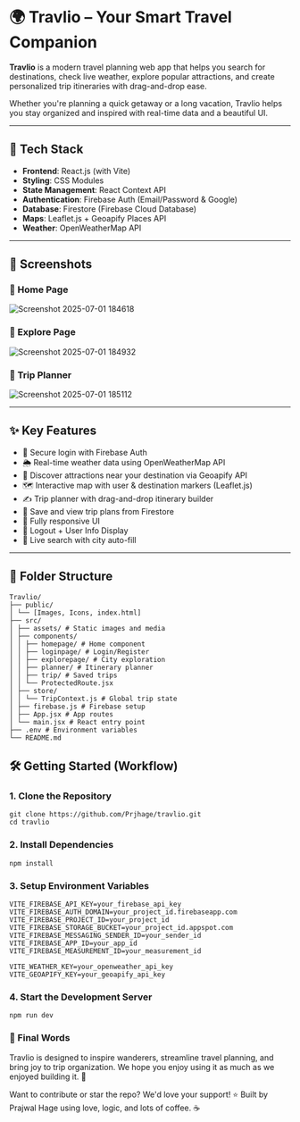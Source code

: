 # 🌍 Travlio – Your Smart Travel Companion

**Travlio** is a modern travel planning web app that helps you search for destinations, check live weather, explore popular attractions, and create personalized trip itineraries with drag-and-drop ease.

Whether you're planning a quick getaway or a long vacation, Travlio helps you stay organized and inspired with real-time data and a beautiful UI.

---

## 🚀 Tech Stack

- **Frontend**: React.js (with Vite)
- **Styling**: CSS Modules
- **State Management**: React Context API
- **Authentication**: Firebase Auth (Email/Password & Google)
- **Database**: Firestore (Firebase Cloud Database)
- **Maps**: Leaflet.js + Geoapify Places API
- **Weather**: OpenWeatherMap API

---

## 📸 Screenshots

### 🔹 Home Page  
![Screenshot 2025-07-01 184618](https://github.com/user-attachments/assets/4f0da58d-95aa-482e-a853-1201166f990b)


### 🔹 Explore Page  

![Screenshot 2025-07-01 184932](https://github.com/user-attachments/assets/3b2d2ce5-ad5d-4b4f-8b2d-e33dfc7c1306)


### 🔹 Trip Planner  
![Screenshot 2025-07-01 185112](https://github.com/user-attachments/assets/d882ad6d-4be6-4526-9330-592d89a03e20)

---

## ✨ Key Features

- 🔐 Secure login with Firebase Auth
- 🌦️ Real-time weather data using OpenWeatherMap API
- 📍 Discover attractions near your destination via Geoapify API
- 🗺️ Interactive map with user & destination markers (Leaflet.js)
- ✍️ Trip planner with drag-and-drop itinerary builder
- 📂 Save and view trip plans from Firestore
- 📱 Fully responsive UI
- 💨 Logout + User Info Display
- 🔄 Live search with city auto-fill

---

## 📁 Folder Structure
```
Travlio/
├── public/
│ └── [Images, Icons, index.html]
├── src/
│ ├── assets/ # Static images and media
│ ├── components/
│ │ ├── homepage/ # Home component
│ │ ├── loginpage/ # Login/Register
│ │ ├── explorepage/ # City exploration
│ │ ├── planner/ # Itinerary planner
│ │ ├── trip/ # Saved trips
│ │ └── ProtectedRoute.jsx
│ ├── store/
│ │ └── TripContext.js # Global trip state
│ ├── firebase.js # Firebase setup
│ ├── App.jsx # App routes
│ └── main.jsx # React entry point
├── .env # Environment variables
└── README.md
```

## 🛠️ Getting Started (Workflow)

### 1. Clone the Repository

```
git clone https://github.com/Prjhage/travlio.git
cd travlio
```
### 2. Install Dependencies

```
npm install
```

### 3. Setup Environment Variables

```
VITE_FIREBASE_API_KEY=your_firebase_api_key
VITE_FIREBASE_AUTH_DOMAIN=your_project_id.firebaseapp.com
VITE_FIREBASE_PROJECT_ID=your_project_id
VITE_FIREBASE_STORAGE_BUCKET=your_project_id.appspot.com
VITE_FIREBASE_MESSAGING_SENDER_ID=your_sender_id
VITE_FIREBASE_APP_ID=your_app_id
VITE_FIREBASE_MEASUREMENT_ID=your_measurement_id

VITE_WEATHER_KEY=your_openweather_api_key
VITE_GEOAPIFY_KEY=your_geoapify_api_key
```

### 4. Start the Development Server

```
npm run dev
```

### 🙌 Final Words
Travlio is designed to inspire wanderers, streamline travel planning, and bring joy to trip organization. We hope you enjoy using it as much as we enjoyed building it. 💙

Want to contribute or star the repo? We'd love your support! ⭐
Built by Prajwal Hage using love, logic, and lots of coffee. ☕

